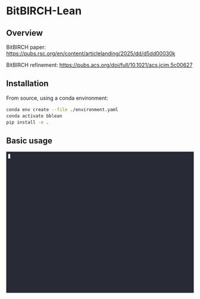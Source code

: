 # BitBIRCH-Lean

## Overview
BitBIRCH paper: https://pubs.rsc.org/en/content/articlelanding/2025/dd/d5dd00030k

BitBIRCH refinement: https://pubs.acs.org/doi/full/10.1021/acs.jcim.5c00627

## Installation

From source, using a conda environment:

```bash
conda env create --file ./environment.yaml
conda activate bblean
pip install -e .
```

## Basic usage

<img src="bb-demo.gif" width="600" />
